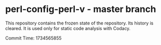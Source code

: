 # perl-config-perl-v - master branch

This repository contains the frozen state of the repository.
Its history is cleared. It is used only for static code
analysis with Codacy.

Commit Time: 1734565855